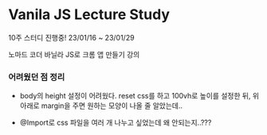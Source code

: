 # Vanila JS Lecture Study

10주 스터디 진행중!
23/01/16 ~ 23/01/29

노마드 코더 바닐라 JS로 크롬 앱 만들기 강의

### 어려웠던 점 정리

- body의 height 설정이 어려웠다. reset css를 하고 100vh로 높이를 설정한 뒤, 위 아래로 margin을 주면 원하는 모양이 나올 줄 알았는데..

- @Import로 css 파일을 여러 개 나누고 싶었는데 왜 안되는지..???
